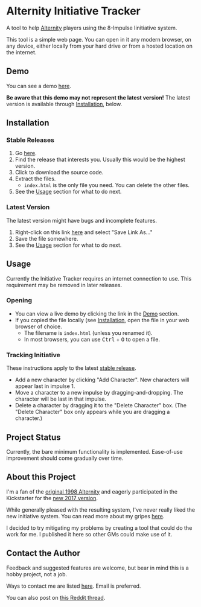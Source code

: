 # Alternity Initiative Tracker

A tool to help [Alternity](http://www.sasquatchgamestudio.com/products/alternity/) players using the 8-Impulse Iinitiative system.

This tool is a simple web page. You can open in it any modern browser, on any device, either locally from your hard drive or from a hosted location on the internet.

## Demo

You can see a demo [here](http://members.iinet.net.au/~nichevo/alternity-initiative-tracker/).

__Be aware that this demo may not represent the latest version!__ The latest version is available through [Installation](#installation), below.

## Installation

### Stable Releases

1. Go [here](https://github.com/d16-nichevo/alternity-initiative-tracker/releases).
1. Find the release that interests you. Usually this would be the highest version.
1. Click to download the source code.
1. Extract the files.
   * `index.html` is the only file you need. You can delete the other files.
1. See the [Usage](#usage) section for what to do next.

### Latest Version

The latest version might have bugs and incomplete features.

1. Right-click on this link [here](https://github.com/d16-nichevo/alternity-initiative-tracker/raw/master/index.html) and select "Save Link As..."
2. Save the file somewhere.
3. See the [Usage](#usage) section for what to do next.

## Usage

Currently the Initiative Tracker requires an internet connection to use. This requirement may be removed in later releases.

### Opening

* You can view a live demo by clicking the link in the [Demo](#demo) section.
* If you copied the file locally (see [Installation](#installation), open the file in your web browser of choice.
  * The filename is `index.html` (unless you renamed it).
  * In most browsers, you can use <kbd>Ctrl</kbd> + <kbd>O</kbd> to open a file.

### Tracking Initiative

These instructions apply to the latest [stable release](#stable-releases).

* Add a new character by clicking "Add Character". New characters will appear last in impulse 1.
* Move a character to a new impulse by dragging-and-dropping. The character will be last in that impulse.
* Delete a character by dragging it to the "Delete Character" box. (The "Delete Character" box only appears while you are dragging a character.)

## Project Status

Currently, the bare minimum functionality is implemented. Ease-of-use improvement should come gradually over time.

## About this Project

I'm a fan of the [original 1998 Alternity](https://en.wikipedia.org/wiki/Alternity) and eagerly participated in the Kickstarter for the [new 2017 version](https://www.kickstarter.com/projects/sasquatchgamestudio/alternity-2017-a-science-fiction-roleplaying-game).

While generally pleased with the resulting system, I've never really liked the new initiative system. You can read more about my gripes [here](https://www.reddit.com/r/Alternity2018/comments/9n97cx).

I decided to try mitigating my problems by creating a tool that could do the work for me. I published it here so other GMs could make use of it.

## Contact the Author

Feedback and suggested features are welcome, but bear in mind this is a hobby project, not a job.

Ways to contact me are listed [here](http://deck16.net/contact). Email is preferred.

You can also post on [this Reddit thread](https://www.reddit.com/r/Alternity2018/comments/9vqp2v/initiative_tracker_web_tool/).